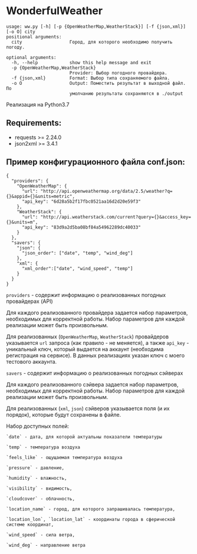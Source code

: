 # WonderfulWeather
```
usage: ww.py [-h] [-p {OpenWeatherMap,WeatherStack}] [-f {json,xml}] [-o O] city
positional arguments:
  city                  Город, для которого необходимо получить погоду.

optional arguments:
  -h, --help            show this help message and exit
  -p {OpenWeatherMap,WeatherStack}
                        Provider: Выбор погодного провайдера.
  -f {json,xml}         Format: Выбор типа сохраняемого файла.
  -o O                  Output: Поместить результат в выходной файл. По
                        умолчанию результаты сохраняются в ./output
```

Реализация на Python3.7
## Requirements:
  * requests >= 2.24.0
  * json2xml >= 3.4.1


## Пример конфигурационного файла conf.json:
```
{
  "providers": {
    "OpenWeatherMap": {
      "url": "http://api.openweathermap.org/data/2.5/weather?q={}&appid={}&units=metric",
      "api_key": "6d28a5b2f17fbc0521aa16d2d20e59f3"
    },
    "WeatherStack": {
      "url": "http://api.weatherstack.com/current?query={}&access_key={}&units=m",
      "api_key": "83d9a2d5ba08bf84a54962289dc40033"
    }
  },
  "savers": {
    "json": {
      "json_order": ["date", "temp", "wind_deg"]
    },
    "xml": {
      "xml_order":["date", "wind_speed", "temp"]
    }
  }
}
```
`providers` - содержит информацию о реализованных погодных провайдерах (API)

  Для каждого реализованного провайдера задается набор параметров, необходимых для корректной работы. Набор параметров для каждой реализации может быть произвольным.

  Для реализованных (`OpenWeatherMap`, `WeatherStack`) провайдеров указывается `url` запроса (как правило - не меняется), а также `api_key` - уникальный ключ, который выдается на аккаунт (необходима регистрация на сервисе). В данных реализациях указан ключ с моего тестового аккаунта.
  
`savers` - содержит информацию о реализованных погодных сэйверах

  Для каждого реализованного сэйвера задается набор параметров, необходимых для корректной работы. Набор параметров для каждой реализации может быть произвольным.

  Для реализованных (`xml`, `json`) сэйверов указывается поля (и их порядок), которые будут сохранены в файле.

  Набор доступных полей:

    `date` - дата, для которой актуальны показатели температуры

    `temp` - температура воздуха

    `feels_like` - ощущаемая температура воздуха

    `pressure` - давление,

    `humidity` - влажность,

    `visibility` - видимость,

    `cloudcover` - облачность,

    `location_name` - город, для которого запрашивалась температура,

    `location_lon`, `location_lat` - координаты города в сферической системе координат,

    `wind_speed` - сила ветра,

    `wind_deg` - направление ветра  
 
